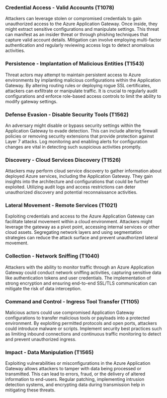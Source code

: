 ### Credential Access - Valid Accounts (T1078)

Attackers can leverage stolen or compromised credentials to gain unauthorized access to the Azure Application Gateway. Once inside, they might extract sensitive configurations and manipulate settings. This threat can manifest as an insider threat or through phishing techniques that capture valid account details. Mitigation can involve employing multi-factor authentication and regularly reviewing access logs to detect anomalous activities.

### Persistence - Implantation of Malicious Entities (T1543)

Threat actors may attempt to maintain persistent access to Azure environments by implanting malicious configurations within the Application Gateway. By altering routing rules or deploying rogue SSL certificates, attackers can exfiltrate or manipulate traffic. It is crucial to regularly audit configurations and enforce role-based access controls to limit the ability to modify gateway settings.

### Defense Evasion - Disable Security Tools (T1562)

An adversary might disable or bypass security settings within the Application Gateway to evade detection. This can include altering firewall policies or removing security extensions that provide protection against Layer 7 attacks. Log monitoring and enabling alerts for configuration changes are vital in detecting such suspicious activities promptly.

### Discovery - Cloud Services Discovery (T1526)

Attackers may perform cloud service discovery to gather information about deployed Azure services, including the Application Gateway. They gain insights into the architecture and configurations that could be further exploited. Utilizing audit logs and access restrictions can deter unauthorized discovery and potential reconnaissance activities.

### Lateral Movement - Remote Services (T1021)

Exploiting credentials and access to the Azure Application Gateway can facilitate lateral movement within a cloud environment. Attackers might leverage the gateway as a pivot point, accessing internal services or other cloud assets. Segregating network layers and using segmentation strategies can reduce the attack surface and prevent unauthorized lateral movement.

### Collection - Network Sniffing (T1040)

Attackers with the ability to monitor traffic through an Azure Application Gateway could conduct network sniffing activities, capturing sensitive data like authentication tokens and user credentials. The implementation of strong encryption and ensuring end-to-end SSL/TLS communication can mitigate the risk of data interception.

### Command and Control - Ingress Tool Transfer (T1105)

Malicious actors could use compromised Application Gateway configurations to transfer malicious tools or payloads into a protected environment. By exploiting permitted protocols and open ports, attackers could introduce malware or scripts. Implement security best practices such as limiting inbound connections and continuous traffic monitoring to detect and prevent unauthorized ingress.

### Impact - Data Manipulation (T1565)

Exploiting vulnerabilities or misconfigurations in the Azure Application Gateway allows attackers to tamper with data being processed or transmitted. This can lead to errors, fraud, or the delivery of altered information to end-users. Regular patching, implementing intrusion detection systems, and encrypting data during transmission help in mitigating these threats.
